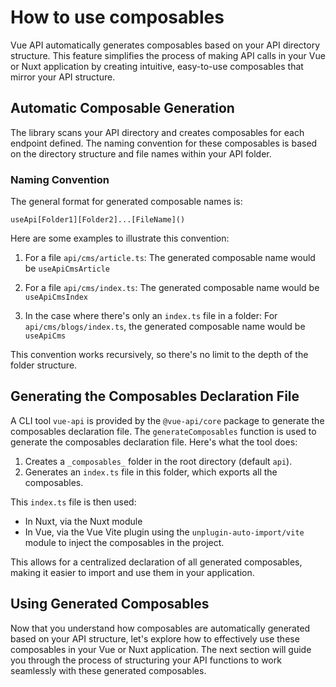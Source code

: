 # How to use composables

Vue API automatically generates composables based on your API directory structure. This feature simplifies the process of making API calls in your Vue or Nuxt application by creating intuitive, easy-to-use composables that mirror your API structure.

## Automatic Composable Generation

The library scans your API directory and creates composables for each endpoint defined. The naming convention for these composables is based on the directory structure and file names within your API folder.

### Naming Convention

The general format for generated composable names is:

`useApi[Folder1][Folder2]...[FileName]()`

Here are some examples to illustrate this convention:

1. For a file `api/cms/article.ts`:
   The generated composable name would be `useApiCmsArticle`

2. For a file `api/cms/index.ts`:
   The generated composable name would be `useApiCmsIndex`

3. In the case where there's only an `index.ts` file in a folder:
   For `api/cms/blogs/index.ts`, the generated composable name would be `useApiCms`

This convention works recursively, so there's no limit to the depth of the folder structure.

## Generating the Composables Declaration File

A CLI tool `vue-api` is provided by the `@vue-api/core` package to generate the composables declaration file. The `generateComposables` function is used to generate the composables declaration file. Here's what the tool does:

1. Creates a `_composables_` folder in the root directory (default `api`).
2. Generates an `index.ts` file in this folder, which exports all the composables.

This `index.ts` file is then used:
- In Nuxt, via the Nuxt module
- In Vue, via the Vue Vite plugin using the `unplugin-auto-import/vite` module to inject the composables in the project.

This allows for a centralized declaration of all generated composables, making it easier to import and use them in your application.


## Using Generated Composables

Now that you understand how composables are automatically generated based on your API structure, let's explore how to effectively use these composables in your Vue or Nuxt application. The next section will guide you through the process of structuring your API functions to work seamlessly with these generated composables.






